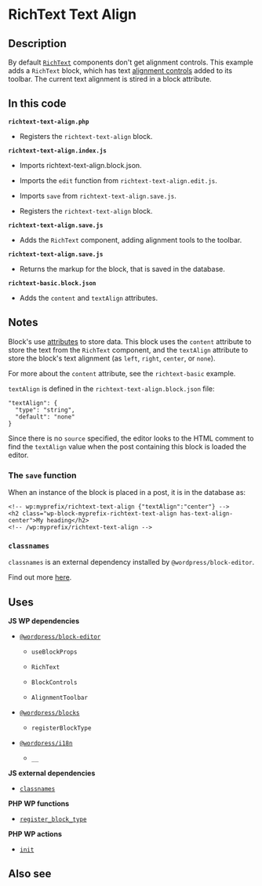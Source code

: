 # RichText Text Align

## Description

By default [`RichText`](https://github.com/WordPress/gutenberg/blob/trunk/packages/block-editor/src/components/rich-text/README.md) components don't get alignment controls. This example adds a `RichText` block, which has text [alignment controls](https://developer.wordpress.org/block-editor/how-to-guides/block-tutorial/block-controls-toolbar-and-sidebar/) added to its toolbar. The current text alignment is stired in a block attribute.

## In this code

**`richtext-text-align.php`**

- Registers the `richtext-text-align` block.

**`richtext-text-align.index.js`**

- Imports richtext-text-align.block.json.

- Imports the `edit` function from `richtext-text-align.edit.js`.

- Imports `save` from `richtext-text-align.save.js`.

- Registers the `richtext-text-align` block.

**`richtext-text-align.save.js`**

- Adds the `RichText` component, adding alignment tools to the toolbar.

**`richtext-text-align.save.js`**

- Returns the markup for the block, that is saved in the database.

**`richtext-basic.block.json`**

- Adds the `content` and `textAlign` attributes.

## Notes

Block's use [attributes](https://developer.wordpress.org/block-editor/reference-guides/block-api/block-attributes/) to store data. This block uses the `content` attribute to store the text from the `RichText` component, and the `textAlign` attribute to store the block's text alignment (as `left`, `right`, `center`, or `none`).

For more about the `content` attribute, see the `richtext-basic` example.

`textAlign` is defined in the `richtext-text-align.block.json` file:

```
"textAlign": {
  "type": "string",
  "default": "none"
}
```

Since there is no `source` specified, the editor looks to the HTML comment to find the `textAlign` value when the post containing this block is loaded the editor.

### The `save` function

When an instance of the block is placed in a post, it is in the database as:

```
<!-- wp:myprefix/richtext-text-align {"textAlign":"center"} -->
<h2 class="wp-block-myprefix-richtext-text-align has-text-align-center">My heading</h2>
<!-- /wp:myprefix/richtext-text-align -->
```

### `classnames`

`classnames` is an external dependency installed by `@wordpress/block-editor`.

Find out more [here](https://www.npmjs.com/package/classnames).

## Uses

**JS WP dependencies**

- [`@wordpress/block-editor`](https://developer.wordpress.org/block-editor/reference-guides/packages/packages-block-editor/)

  - `useBlockProps`

  - `RichText`

  - `BlockControls`

  - `AlignmentToolbar`

- [`@wordpress/blocks`](https://developer.wordpress.org/block-editor/reference-guides/packages/packages-blocks/)

  - `registerBlockType`

- [`@wordpress/i18n`](https://developer.wordpress.org/block-editor/reference-guides/packages/packages-i18n/)

  - `__`

**JS external dependencies**

- [`classnames`](https://www.npmjs.com/package/classnames)

**PHP WP functions**

- [`register_block_type`](https://developer.wordpress.org/reference/functions/register_block_type/)

**PHP WP actions**

- [`init`](https://developer.wordpress.org/reference/hooks/init/)

## Also see
